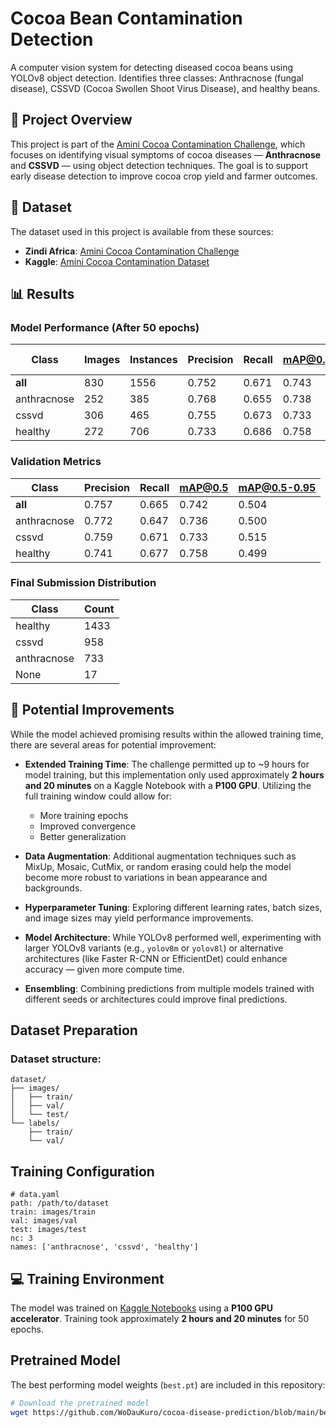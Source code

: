 # Cocoa Bean Contamination Detection

A computer vision system for detecting diseased cocoa beans using YOLOv8 object detection. Identifies three classes: Anthracnose (fungal disease), CSSVD (Cocoa Swollen Shoot Virus Disease), and healthy beans.

## 🧠 Project Overview

This project is part of the [Amini Cocoa Contamination Challenge](https://zindi.africa/competitions/amini-cocoa-contamination-challenge), which focuses on identifying visual symptoms of cocoa diseases — **Anthracnose** and **CSSVD** — using object detection techniques. The goal is to support early disease detection to improve cocoa crop yield and farmer outcomes.

## 📂 Dataset

The dataset used in this project is available from these sources:

- **Zindi Africa**: [Amini Cocoa Contamination Challenge](https://zindi.africa/competitions/amini-cocoa-contamination-challenge/data)
- **Kaggle**: [Amini Cocoa Contamination Dataset](https://www.kaggle.com/datasets/ohagwucollinspatrick/amini-cocoa-contamination-dataset)

## 📊 Results

### Model Performance (After 50 epochs)

| Class          | Images | Instances | Precision | Recall | mAP@0.5 | mAP@0.5-0.95 |
|----------------|--------|-----------|-----------|--------|---------|--------------|
| **all**        | 830    | 1556      | 0.752     | 0.671  | 0.743   | 0.505        |
| anthracnose    | 252    | 385       | 0.768     | 0.655  | 0.738   | 0.502        |
| cssvd          | 306    | 465       | 0.755     | 0.673  | 0.733   | 0.514        |
| healthy        | 272    | 706       | 0.733     | 0.686  | 0.758   | 0.500        |

### Validation Metrics

| Class          | Precision | Recall | mAP@0.5 | mAP@0.5-0.95 |
|----------------|-----------|--------|---------|--------------|
| **all**        | 0.757     | 0.665  | 0.742   | 0.504        |
| anthracnose    | 0.772     | 0.647  | 0.736   | 0.500        |
| cssvd          | 0.759     | 0.671  | 0.733   | 0.515        |
| healthy        | 0.741     | 0.677  | 0.758   | 0.499        |

### Final Submission Distribution

| Class          | Count |
|----------------|-------|
| healthy        | 1433  |
| cssvd          | 958   |
| anthracnose    | 733   |
| None           | 17    |

## 🔧 Potential Improvements

While the model achieved promising results within the allowed training time, there are several areas for potential improvement:

- **Extended Training Time**: The challenge permitted up to ~9 hours for model training, but this implementation only used approximately **2 hours and 20 minutes** on a Kaggle Notebook with a **P100 GPU**. Utilizing the full training window could allow for:
  - More training epochs
  - Improved convergence
  - Better generalization

- **Data Augmentation**: Additional augmentation techniques such as MixUp, Mosaic, CutMix, or random erasing could help the model become more robust to variations in bean appearance and backgrounds.

- **Hyperparameter Tuning**: Exploring different learning rates, batch sizes, and image sizes may yield performance improvements.

- **Model Architecture**: While YOLOv8 performed well, experimenting with larger YOLOv8 variants (e.g., `yolov8m` or `yolov8l`) or alternative architectures (like Faster R-CNN or EfficientDet) could enhance accuracy — given more compute time.

- **Ensembling**: Combining predictions from multiple models trained with different seeds or architectures could improve final predictions.


## Dataset Preparation

### Dataset structure:

    dataset/
    ├── images/
    │   ├── train/
    │   ├── val/
    │   └── test/
    └── labels/
        ├── train/
        └── val/

## Training Configuration

    # data.yaml
    path: /path/to/dataset
    train: images/train
    val: images/val
    test: images/test
    nc: 3
    names: ['anthracnose', 'cssvd', 'healthy']

## 💻 Training Environment

The model was trained on [Kaggle Notebooks](https://www.kaggle.com/code) using a **P100 GPU accelerator**. Training took approximately **2 hours and 20 minutes** for 50 epochs.

## Pretrained Model

The best performing model weights (`best.pt`) are included in this repository:

```bash
# Download the pretrained model
wget https://github.com/WoDauKuro/cocoa-disease-prediction/blob/main/best.pt